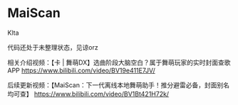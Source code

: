 # MaiScan
Klta

代码还处于未整理状态，见谅orz

相关介绍视频：【卡 | 舞萌DX】选曲阶段大脑空白？属于舞萌玩家的实时封面查歌APP https://www.bilibili.com/video/BV19e411E7JV/

后续更新视频：【MaiScan：下一代离线本地舞萌助手！推分避雷必备，封面别名均可查】 https://www.bilibili.com/video/BV1Bt421H72k/